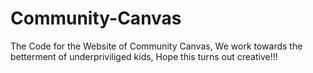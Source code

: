 # Community-Canvas
The Code for the Website of Community Canvas,
We work towards the betterment of underpriviliged kids,
Hope this turns out creative!!!
